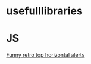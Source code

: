 # usefulllibraries

<h1>JS</h1>
<a href="https://jaredreich.com/notie/">Funny retro top horizontal alerts</a>
